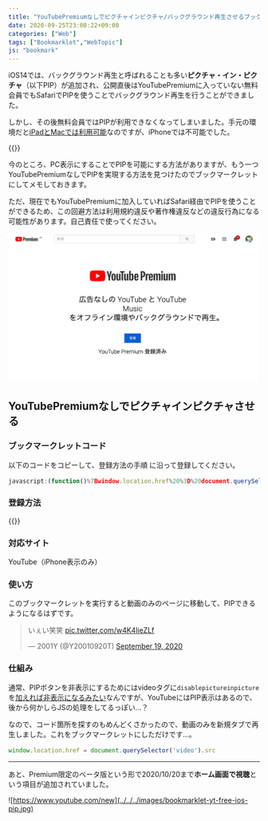 ```yaml
---
title: "YouTubePremiumなしでピクチャインピクチャ/バックグラウンド再生させるブックマークレットを作ってみた"
date: 2020-09-25T23:00:22+09:00
categories: ["Web"]
tags: ["Bookmarklet","WebTopic"]
js: "bookmark"
---
```


iOS14では、バックグラウンド再生と呼ばれることも多い<b>ピクチャ・イン・ピクチャ</b>（以下PIP）が追加され、公開直後はYouTubePremiumに入っていない無料会員でもSafariでPIPを使うことでバックグラウンド再生を行うことができました。

しかし、その後無料会員ではPIPが利用できなくなってしまいました。手元の環境だと[iPadとMacでは利用可能](https://twitter.com/Y20010920T/status/1307291157710266370)なのですが、iPhoneでは不可能でした。

{{<blogcard url="https://japanese.engadget.com/ios14-youtube-pip-103045237.html">}}

今のところ、PC表示にすることでPIPを可能にする方法がありますが、もう一つYouTubePremiumなしでPIPを実現する方法を見つけたのでブックマークレットにしてメモしておきます。

ただ、現在でもYouTubePremiumに加入していればSafari経由でPIPを使うことができるため、この回避方法は利用規約違反や著作権違反などの違反行為になる可能性があります。自己責任で使ってください。

![一応ぼくはPremium入ってるよって証拠を載せときます。。](../../../images/youtube-premium-2001y.jpg)

## YouTubePremiumなしでピクチャインピクチャさせる

### ブックマークレットコード

以下のコードをコピーして、登録方法の手順 に沿って登録してください。

```js
javascript:(function()%7Bwindow.location.href%20%3D%20document.querySelector('video').src%7D)()
```

### 登録方法

{{<blogcard url="https://2001y.me/blog/web/bookmarklet-ios-safari/">}}

### 対応サイト

YouTube（iPhone表示のみ）

### 使い方

このブックマークレットを実行すると動画のみのページに移動して、PIPできるようになるはずです。

<blockquote class="twitter-tweet" data-conversation="none"><p lang="ja" dir="ltr">いぇい笑笑 <a href="https://t.co/w4K4lieZLf">pic.twitter.com/w4K4lieZLf</a></p>&mdash; 2001Y (@Y20010920T) <a href="https://twitter.com/Y20010920T/status/1307296780388716549?ref_src=twsrc%5Etfw">September 19, 2020</a></blockquote>

### 仕組み

通常、PIPボタンを非表示にするためにはvideoタグに`disablepictureinpicture`を[加えれば非表示になるみたい](https://xov.jp/e/1411/)なんですが、YouTubeにはPIP表示はあるので、後から何かしらJSの処理をしてるっぽい...？

なので、コード箇所を探すのもめんどくさかったので、動画のみを新規タブで再生しました。これをブックマークレットにしただけです...。

```js
window.location.href = document.querySelector('video').src
```

***

あと、Premium限定のベータ版という形で2020/10/20まで<b>ホーム画面で視聴</b>という項目が追加されていました。

![https://www.youtube.com/new](../../../images/bookmarklet-yt-free-ios-pip.jpg)